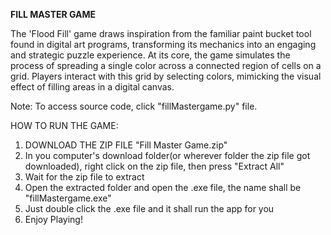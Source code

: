 **FILL MASTER GAME**

The 'Flood Fill' game draws inspiration from the familiar paint bucket tool found in digital art programs, transforming its mechanics into 
an engaging and strategic puzzle experience. At its core, the game simulates the process of spreading a single color across a 
connected region of cells on a grid. Players interact with this grid by selecting colors, mimicking the visual effect of filling areas in a digital canvas.

Note: To access source code, click "fillMastergame.py" file. 

HOW TO RUN THE GAME:
1. DOWNLOAD THE ZIP FILE "Fill Master Game.zip"
2. In you computer's download folder(or wherever folder the zip file got downloaded), right click on the zip file, then press "Extract All"
3. Wait for the zip file to extract
4. Open the extracted folder and open the .exe file, the name shall be "fillMastergame.exe"
5. Just double click the .exe file and it shall run the app for you
6. Enjoy Playing!
